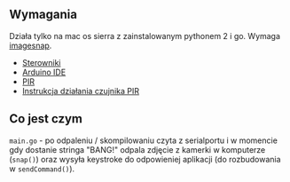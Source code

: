 ## Wymagania

Działa tylko na mac os sierra z zainstalowanym pythonem 2 i go. Wymaga [imagesnap](http://iharder.sourceforge.net/current/macosx/imagesnap/).

- [Sterowniki](https://github.com/adrianmihalko/ch340g-ch34g-ch34x-mac-os-x-driver)
- [Arduino IDE](https://www.arduino.cc/en/Guide/ArduinoNano)
- [PIR](https://forbot.pl/blog/kurs-arduino-ii-4-przerwania-kontaktron-czujnik-pir-id16792)
- [Instrukcja działania czujnika PIR](https://www.youtube.com/watch?v=63TR_3kn76U)

## Co jest czym

`main.go` - po odpaleniu / skompilowaniu czyta z serialportu i w momencie gdy dostanie stringa "BANG!" odpala zdjęcie z kamerki w komputerze (`snap()`) oraz wysyła keystroke do odpowieniej aplikacji (do rozbudowania w `sendCommand()`).